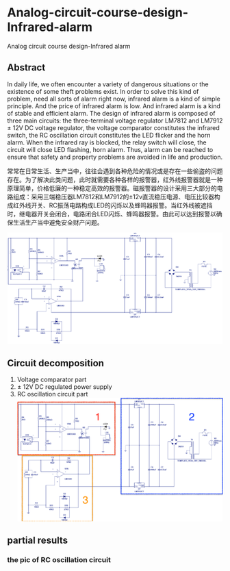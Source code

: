 # Analog-circuit-course-design-Infrared-alarm
Analog circuit course design-Infrared alarm

## Abstract

In daily life, we often encounter a variety of dangerous situations or the existence of some theft problems exist. In order to solve this kind of problem, need all sorts of alarm right now, infrared alarm is a kind of simple principle. And the price of infrared alarm is low. And infrared alarm is a kind of stable and efficient alarm. The design of infrared alarm is composed of three main circuits: the three-terminal voltage regulator LM7812 and LM7912 ± 12V DC voltage regulator, the voltage comparator constitutes the infrared switch, the RC oscillation circuit constitutes the LED flicker and the horn alarm. When the infrared ray is blocked, the relay switch will close, the circuit will close LED flashing, horn alarm. Thus, alarm can be reached to ensure that safety and property problems are avoided in life and production.

常常在日常生活、生产当中，往往会遇到各种危险的情况或是存在一些偷盗的问题存在。为了解决此类问题，此时就需要各种各样的报警器，红外线报警器就是一种原理简单，价格低廉的一种稳定高效的报警器。磁报警器的设计采用三大部分的电路组成：采用三端稳压器LM7812和LM7912的±12v直流稳压电源、电压比较器构成红外线开关、RC振荡电路构成LED的闪烁以及蜂鸣器报警。当红外线被遮挡时，继电器开关会闭合，电路闭合LED闪烁、蜂鸣器报警。由此可以达到报警以确保生活生产当中避免安全财产问题。

![image](https://github.com/yangtiming/Analog-circuit-course-design-Infrared-alarm/blob/master/images/pic%201.png)

## Circuit decomposition
1. Voltage comparator part
2. ± 12V DC regulated power supply
3. RC oscillation circuit part
![image](https://github.com/yangtiming/Analog-circuit-course-design-Infrared-alarm/blob/master/images/pic%202.png)


## partial results

### the pic of RC oscillation circuit

